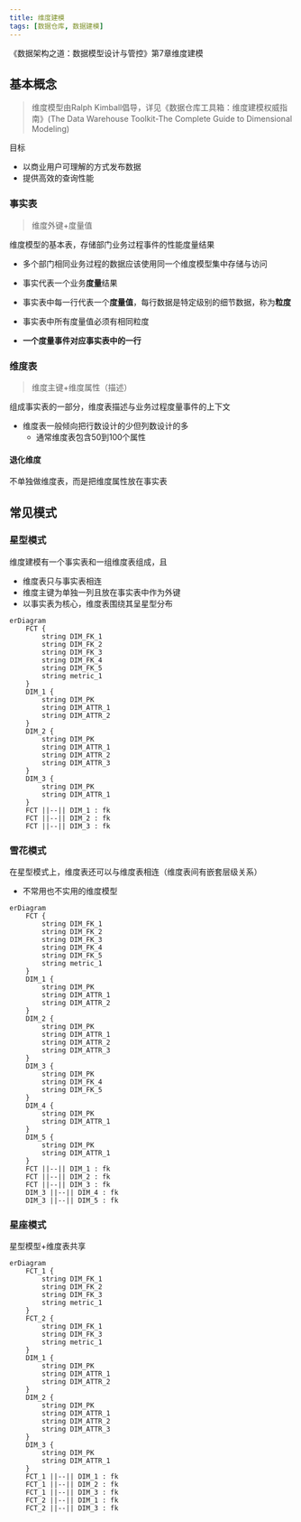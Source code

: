 ```yaml
---
title: 维度建模
tags: [数据仓库, 数据建模]
---
```


《数据架构之道：数据模型设计与管控》第7章维度建模

## 基本概念

> 维度模型由Ralph Kimball倡导，详见《数据仓库工具箱：维度建模权威指南》(The Data Warehouse Toolkit-The Complete Guide to Dimensional Modeling)

目标

- 以商业用户可理解的方式发布数据
- 提供高效的查询性能

### 事实表

> 维度外键+度量值

维度模型的基本表，存储部门业务过程事件的性能度量结果

- 多个部门相同业务过程的数据应该使用同一个维度模型集中存储与访问
- 事实代表一个业务**度量**结果
- 事实表中每一行代表一个**度量值**，每行数据是特定级别的细节数据，称为**粒度**

- 事实表中所有度量值必须有相同粒度
- **一个度量事件对应事实表中的一行**

### 维度表

> 维度主键+维度属性（描述）

组成事实表的一部分，维度表描述与业务过程度量事件的上下文

- 维度表一般倾向把行数设计的少但列数设计的多
  - 通常维度表包含50到100个属性

#### 退化维度

不单独做维度表，而是把维度属性放在事实表

## 常见模式

### 星型模式

维度建模有一个事实表和一组维度表组成，且

- 维度表只与事实表相连
- 维度主键为单独一列且放在事实表中作为外键
- 以事实表为核心，维度表围绕其呈星型分布

```mermaid
erDiagram
	FCT {
		string DIM_FK_1
		string DIM_FK_2
		string DIM_FK_3
		string DIM_FK_4
		string DIM_FK_5
		string metric_1
	}
	DIM_1 {
		string DIM_PK
		string DIM_ATTR_1
		string DIM_ATTR_2
	}
	DIM_2 {
		string DIM_PK
		string DIM_ATTR_1
		string DIM_ATTR_2
		string DIM_ATTR_3
	}
	DIM_3 {
		string DIM_PK
		string DIM_ATTR_1
	}
	FCT ||--|| DIM_1 : fk
	FCT ||--|| DIM_2 : fk
	FCT ||--|| DIM_3 : fk
```

### 雪花模式

在星型模式上，维度表还可以与维度表相连（维度表间有嵌套层级关系）

- 不常用也不实用的维度模型

```mermaid
erDiagram
	FCT {
		string DIM_FK_1
		string DIM_FK_2
		string DIM_FK_3
		string DIM_FK_4
		string DIM_FK_5
		string metric_1
	}
	DIM_1 {
		string DIM_PK
		string DIM_ATTR_1
		string DIM_ATTR_2
	}
	DIM_2 {
		string DIM_PK
		string DIM_ATTR_1
		string DIM_ATTR_2
		string DIM_ATTR_3
	}
	DIM_3 {
		string DIM_PK
		string DIM_FK_4
		string DIM_FK_5
	}
	DIM_4 {
		string DIM_PK
		string DIM_ATTR_1
	}
	DIM_5 {
		string DIM_PK
		string DIM_ATTR_1
	}
	FCT ||--|| DIM_1 : fk
	FCT ||--|| DIM_2 : fk
	FCT ||--|| DIM_3 : fk
	DIM_3 ||--|| DIM_4 : fk
	DIM_3 ||--|| DIM_5 : fk
```

### 星座模式

星型模型+维度表共享

```mermaid
erDiagram
	FCT_1 {
		string DIM_FK_1
		string DIM_FK_2
		string DIM_FK_3
		string metric_1
	}
	FCT_2 {
		string DIM_FK_1
		string DIM_FK_3
		string metric_1
	}
	DIM_1 {
		string DIM_PK
		string DIM_ATTR_1
		string DIM_ATTR_2
	}
	DIM_2 {
		string DIM_PK
		string DIM_ATTR_1
		string DIM_ATTR_2
		string DIM_ATTR_3
	}
	DIM_3 {
		string DIM_PK
		string DIM_ATTR_1
	}
	FCT_1 ||--|| DIM_1 : fk
	FCT_1 ||--|| DIM_2 : fk
	FCT_1 ||--|| DIM_3 : fk
    FCT_2 ||--|| DIM_1 : fk
	FCT_2 ||--|| DIM_3 : fk
```

